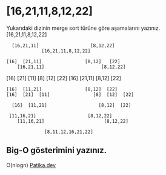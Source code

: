 # [16,21,11,8,12,22]
Yukarıdaki dizinin merge sort türüne göre aşamalarını yazınız.
               [16,21,11,8,12,22]

      [16,21,11]                   [8,12,22]   
                 [16,21,11,8,12,22]

    [16]  [21,11]                [8,12]   [22]
        [16,21,11]                     [8,12,22]   

   [16]  [21]  [11]            [8]   [12]   [22]
      [16]  [21,11]                  [8,12]   [22]

    [16]  [11,21]                [8,12]  [22]
    [16]  [21]  [11]                [8]  [12]  [22]

      [16]  [11,21]                   [8,12]  [22]

     [11,16,21]                   [8,12,22]
        [11,16,21]                      [8,12,22]

                  [8,11,12,16,21,22]
## Big-O gösterimini yazınız.
O(nlogn)
[Patika.dev](https://www.patika.dev/tr)